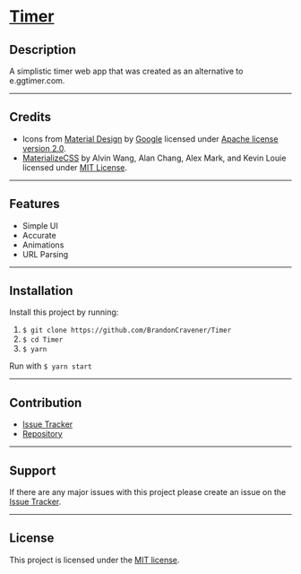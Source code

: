# [Timer](https://brandoncravener.github.io/Timer/)

## Description

A simplistic timer web app that was created as an alternative to e.ggtimer.com.

---

## Credits

- Icons from [Material Design](https://material.io) by [Google](https://google.com) licensed under [Apache license version 2.0](https://www.apache.org/licenses/LICENSE-2.0.html).
- [MaterializeCSS](https://materializecss.com/) by Alvin Wang, Alan Chang, Alex Mark, and Kevin Louie licensed under [MIT License](https://opensource.org/licenses/MIT).

---

## Features

- Simple UI
- Accurate
- Animations
- URL Parsing

---

## Installation

Install this project by running:

1. `$ git clone https://github.com/BrandonCravener/Timer`
2. `$ cd Timer`
3. `$ yarn`

Run with `$ yarn start`

---

## Contribution

- [Issue Tracker](https://github.com/BrandonCravener/Timer/issues/new)
- [Repository](https://github.com/BrandonCravener/Timer/tree/develop)

---

## Support

If there are any major issues with this project please create an issue on the  [Issue Tracker](https://github.com/BrandonCravener/Timer/issues/new).

---

## License

This project is licensed under the [MIT license](https://opensource.org/licenses/MIT).
